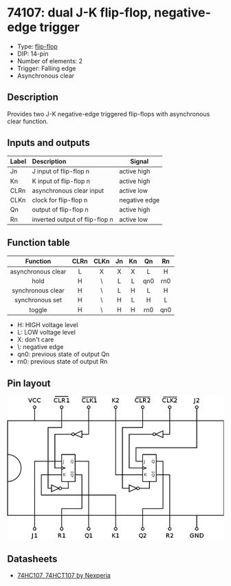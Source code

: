 # 74107: dual J-K flip-flop, negative-edge trigger

- Type: [flip-flop](flip_flops.md)
- DIP: 14-pin
- Number of elements: 2
- Trigger: Falling edge
- Asynchronous clear

## Description

Provides two J-K negative-edge triggered flip-flops with asynchronous clear function.

## Inputs and outputs

| Label | Description                    | Signal        |
|:----- |:------------------------------ | ------------- |
| Jn    | J input of flip-flop n         | active high   |
| Kn    | K input of flip-flop n         | active high   |
| CLRn  | asynchronous clear input       | active low    |
| CLKn  | clock for flip-flop n          | negative edge |
| Qn    | output of flip-flop n          | active high   |
| Rn    | inverted output of flip-flop n | active low    |

## Function table

| Function           | CLRn | CLKn | Jn  | Kn  | Qn  | Rn  |
|:------------------:|:----:|:----:|:---:|:---:|:---:|:---:|
| asynchronous clear | L    | X    | X   | X   | L   | H   |
| hold               | H    | \\   | L   | L   | qn0 | rn0 |
| synchronous clear  | H    | \\   | L   | H   | L   | H   |
| synchronous set    | H    | \\   | H   | L   | H   | L   |
| toggle             | H    | \\   | H   | H   | rn0 | qn0 |

- H: HIGH voltage level
- L: LOW voltage level
- X: don't care
- \\: negative edge
- qn0: previous state of output Qn
- rn0: previous state of output Rn

## Pin layout

![](../dia/74107-dip.png)

## Datasheets

- [74HC107, 74HCT107 by Nexperia](https://assets.nexperia.com/documents/data-sheet/74HC_HCT107.pdf)
